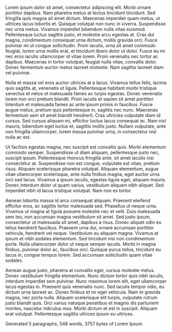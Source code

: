 Lorem ipsum dolor sit amet, consectetur adipiscing elit. Morbi ornare porttitor dapibus. Nam pharetra metus at lectus tincidunt tincidunt. Sed fringilla quis magna sit amet dictum. Maecenas imperdiet quam metus, ut ultrices lacus lobortis et. Quisque volutpat non nunc in viverra. Suspendisse nec urna metus. Vivamus imperdiet bibendum nulla vitae euismod. Pellentesque luctus sagittis justo, et molestie arcu egestas at. Cras dui magna, condimentum consequat urna dictum, mollis gravida orci. Fusce pulvinar mi ut congue sollicitudin. Proin iaculis, urna sit amet commodo feugiat, lorem urna mollis erat, et tincidunt libero dolor ut dolor. Fusce eu mi nec eros iaculis ullamcorper id vitae lorem. Proin venenatis nec tortor ac dapibus. Maecenas in tortor volutpat, feugiat nulla vitae, convallis dolor. Donec fermentum auctor metus laoreet molestie. Nam sagittis laoreet diam vel pulvinar.

Nulla et massa vel eros auctor ultrices at a lacus. Vivamus tellus felis, lacinia quis sagittis at, venenatis ut ligula. Pellentesque habitant morbi tristique senectus et netus et malesuada fames ac turpis egestas. Donec venenatis lorem non orci pretium blandit. Proin iaculis et sapien sit amet porttitor. Interdum et malesuada fames ac ante ipsum primis in faucibus. Fusce augue metus, pretium quis pellentesque in, sagittis nec nunc. Maecenas fermentum sem sit amet blandit hendrerit. Cras ultricies vulputate diam id cursus. Sed cursus aliquam mi, efficitur luctus lacus consequat ac. Nam nisl mauris, bibendum eget luctus et, sagittis mollis justo. Nullam vulputate, ante non fringilla ullamcorper, lorem massa pulvinar urna, in consectetur nisl nulla ac est.

Ut facilisis egestas magna, nec suscipit est convallis quis. Morbi elementum commodo semper. Suspendisse ut diam aliquam, pellentesque justo nec, suscipit ipsum. Pellentesque rhoncus fringilla ante, sit amet iaculis nisi consectetur at. Suspendisse non est congue, vulputate est vitae, pretium risus. Aliquam scelerisque pharetra volutpat. Aliquam elementum, augue vitae ullamcorper scelerisque, ante nulla finibus magna, eget auctor urna orci sed lacus. Vivamus a ipsum iaculis, egestas ligula eget, aliquam mauris. Donec interdum dolor ut quam varius, vestibulum aliquam nibh aliquet. Sed imperdiet nibh id lacus tristique volutpat. Nam non ex tortor.

Aenean lobortis massa id arcu consequat aliquam. Praesent eleifend efficitur eros, ac sagittis tortor malesuada sed. Phasellus ut neque urna. Vivamus ut magna at ligula posuere molestie nec et velit. Duis malesuada sem leo, non accumsan magna vestibulum sit amet. Sed justo ipsum, consectetur ut malesuada sit amet, dapibus a risus. Donec aliquet odio eu tellus hendrerit faucibus. Praesent urna dui, ornare accumsan porttitor vehicula, hendrerit vel neque. Vestibulum eu aliquam magna. Vivamus at ipsum et nibh sodales elementum. Sed tincidunt nisi non condimentum porta. Nulla ullamcorper dolor ut neque semper iaculis. Morbi in magna finibus, pulvinar dolor ac, faucibus orci. Quisque purus tellus, tincidunt eu lacus in, congue tempus lorem. Sed accumsan sollicitudin quam vitae sodales.

Aenean augue justo, pharetra at convallis eget, cursus molestie metus. Donec vestibulum fringilla elementum. Nunc dictum tortor quis nibh iaculis, interdum imperdiet sem pulvinar. Nunc maximus lorem elit, eget ullamcorper lacus egestas in. Praesent quis venenatis nunc. Sed iaculis tempor odio, eu dictum urna laoreet ac. Donec finibus et mi eget vehicula. Nam et gravida magna, nec porta nulla. Aliquam scelerisque elit turpis, vulputate rutrum justo blandit quis. Orci varius natoque penatibus et magnis dis parturient montes, nascetur ridiculus mus. Morbi dictum et est in suscipit. Aliquam erat volutpat. Pellentesque sagittis ultrices ipsum eu ultrices.

Generated 5 paragraphs, 548 words, 3757 bytes of Lorem Ipsum
